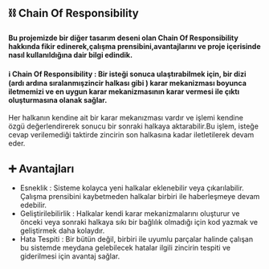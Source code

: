## ⛓️ Chain Of Responsibility

#### Bu projemizde bir diğer tasarım deseni olan Chain Of Responsibility hakkında fikir edinerek,çalışma prensibini,avantajlarını ve proje içerisinde nasıl kullanıldığına dair bilgi edindik.

#### ℹ️ Chain Of Responsibility : Bir isteği sonuca ulaştırabilmek için, bir dizi (ardı ardına sıralanmışzincir halkası gibi ) karar mekanizması boyunca iletmemizi ve en uygun karar mekanizmasının karar vermesi ile çıktı oluşturmasına olanak sağlar.
Her halkanın kendine ait bir karar mekanızması vardır ve işlemi kendine özgü değerlendirerek sonucu bir sonraki halkaya aktarabilir.Bu işlem, isteğe cevap verilemediği taktirde zincirin son halkasına kadar iletletilerek devam eder.

## ➕ Avantajları 
* Esneklik : Sisteme kolayca yeni halkalar eklenebilir veya çıkarılabilir. Çalışma prensibini kaybetmeden halkalar birbiri ile haberleşmeye devam edebilir.
* Geliştirilebilirlik : Halkalar kendi karar mekanizmalarını oluşturur ve  önceki veya sonraki halkaya sıkı bir bağlılık olmadığı için kod yazmak ve geliştirmek daha kolaydır.
* Hata Tespiti : Bir bütün değil, birbiri ile uyumlu parçalar halinde çalışan bu sistemde meydana gelebilecek hatalar ilgili zincirin tespiti ve giderilmesi için avantaj sağlar.
